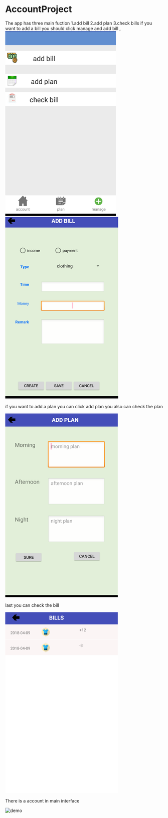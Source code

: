 # AccountProject

The app has three main fuction 1.add bill 2.add plan 3.check bills 
if you want to add a bill you should click manage and add bill ,
![demo](display/manage.png)
![demo](display/bill.png)

if you want to add a plan you can click add plan  you also can check the plan 

![demo](display/plan.png)

last you can  check the bill 


![demo](display/checkbill.png)

There is a account in main interface

![demo](display/account)
